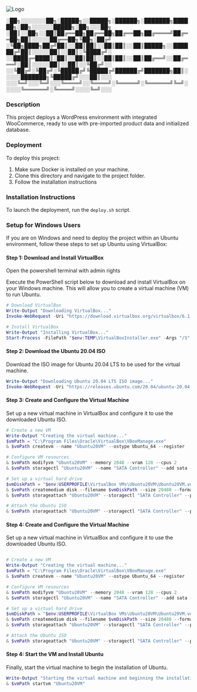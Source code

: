 
![Logo](https://i.postimg.cc/VN7xP0c7/woodeploy-Cropped-1.jpg)



░██╗░░░░░░░██╗░█████╗░░█████╗░██████╗░███████╗██████╗░██╗░░░░░░█████╗░██╗░░░██╗
░██║░░██╗░░██║██╔══██╗██╔══██╗██╔══██╗██╔════╝██╔══██╗██║░░░░░██╔══██╗╚██╗░██╔╝
░╚██╗████╗██╔╝██║░░██║██║░░██║██║░░██║█████╗░░██████╔╝██║░░░░░██║░░██║░╚████╔╝░
░░████╔═████║░██║░░██║██║░░██║██║░░██║██╔══╝░░██╔═══╝░██║░░░░░██║░░██║░░╚██╔╝░░
░░╚██╔╝░╚██╔╝░╚█████╔╝╚█████╔╝██████╔╝███████╗██║░░░░░███████╗╚█████╔╝░░░██║░░░
░░░╚═╝░░░╚═╝░░░╚════╝░░╚════╝░╚═════╝░╚══════╝╚═╝░░░░░╚══════╝░╚════╝░░░░╚═╝░░░

### Description
This project deploys a WordPress environment with integrated WooCommerce, ready to use with pre-imported product data and initialized database.

### Deployment
To deploy this project:
1. Make sure Docker is installed on your machine.
2. Clone this directory and navigate to the project folder.
3. Follow the installation instructions


### Installation Instructions

To launch the deployment, run the `deploy.sh` script.

### Setup for Windows Users
If you are on Windows and need to deploy the project within an Ubuntu environment, follow these steps to set up Ubuntu using VirtualBox:

#### Step 1: Download and Install VirtualBox

Open the powershell terminal with admin rights

Execute the PowerShell script below to download and install VirtualBox on your Windows machine. This will allow you to create a virtual machine (VM) to run Ubuntu.

```powershell
# Download VirtualBox
Write-Output "Downloading VirtualBox..."
Invoke-WebRequest -Uri "https://download.virtualbox.org/virtualbox/6.1.34/VirtualBox-6.1.34-150636-Win.exe" -OutFile "$env:TEMP\VirtualBoxInstaller.exe"

# Install VirtualBox
Write-Output "Installing VirtualBox..."
Start-Process -FilePath "$env:TEMP\VirtualBoxInstaller.exe" -Args "/S" -Wait

```

#### Step 2: Download the Ubuntu 20.04 ISO

Download the ISO image for Ubuntu 20.04 LTS to be used for the virtual machine.

```powershell
Write-Output "Downloading Ubuntu 20.04 LTS ISO image..."
Invoke-WebRequest -Uri "https://releases.ubuntu.com/20.04/ubuntu-20.04.4-live-server-amd64.iso" -OutFile "$env:TEMP\ubuntu-20.04.4-live-server-amd64.iso"
```

####  Step 3: Create and Configure the Virtual Machine

Set up a new virtual machine in VirtualBox and configure it to use the downloaded Ubuntu ISO.

```powershell
# Create a new VM
Write-Output "Creating the virtual machine..."
$vmPath = "C:\Program Files\Oracle\VirtualBox\VBoxManage.exe"
& $vmPath createvm --name "Ubuntu20VM" --ostype Ubuntu_64 --register

# Configure VM resources
& $vmPath modifyvm "Ubuntu20VM" --memory 2048 --vram 128 --cpus 2
& $vmPath storagectl "Ubuntu20VM" --name "SATA Controller" --add sata --controller IntelAHCI

# Set up a virtual hard drive
$vmDiskPath = "$env:USERPROFILE\VirtualBox VMs\Ubuntu20VM\Ubuntu20VM.vdi"
& $vmPath createmedium disk --filename $vmDiskPath --size 20480 --format VDI
& $vmPath storageattach "Ubuntu20VM" --storagectl "SATA Controller" --port 0 --device 0 --type hdd --medium $vmDiskPath

# Attach the Ubuntu ISO
& $vmPath storageattach "Ubuntu20VM" --storagectl "SATA Controller" --port 1 --device 0 --type dvddrive --medium "$env:TEMP\ubuntu-20.04.4-live-server-amd64.iso"

```

####  Step 4: Create and Configure the Virtual Machine

Set up a new virtual machine in VirtualBox and configure it to use the downloaded Ubuntu ISO.

```powershell

# Create a new VM
Write-Output "Creating the virtual machine..."
$vmPath = "C:\Program Files\Oracle\VirtualBox\VBoxManage.exe"
& $vmPath createvm --name "Ubuntu20VM" --ostype Ubuntu_64 --register

# Configure VM resources
& $vmPath modifyvm "Ubuntu20VM" --memory 2048 --vram 128 --cpus 2
& $vmPath storagectl "Ubuntu20VM" --name "SATA Controller" --add sata --controller IntelAHCI

# Set up a virtual hard drive
$vmDiskPath = "$env:USERPROFILE\VirtualBox VMs\Ubuntu20VM\Ubuntu20VM.vdi"
& $vmPath createmedium disk --filename $vmDiskPath --size 20480 --format VDI
& $vmPath storageattach "Ubuntu20VM" --storagectl "SATA Controller" --port 0 --device 0 --type hdd --medium $vmDiskPath

# Attach the Ubuntu ISO
& $vmPath storageattach "Ubuntu20VM" --storagectl "SATA Controller" --port 1 --device 0 --type dvddrive --medium "$env:TEMP\ubuntu-20.04.4-live-server-amd64.iso"

``` 
####  Step 4: Start the VM and Install Ubuntu

Finally, start the virtual machine to begin the installation of Ubuntu.

```powerShell
Write-Output "Starting the virtual machine and beginning the installation of Ubuntu..."
& $vmPath startvm "Ubuntu20VM"
```